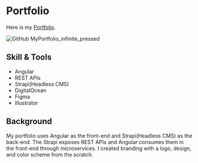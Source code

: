 # Portfolio

Here is my [Portfolio](https://machikayamauchi.me).

![GitHub MyPortfolio_infinite_pressed](https://user-images.githubusercontent.com/95946408/188283831-7b298de9-62f4-4045-a94d-6368bbe0f969.gif)

## Skill & Tools
- Angular
- REST APIs
- Strapi(Headless CMS)
- DigitalOcean
- Figma
- Illustrator

## Background
My portfolio uses Angular as the front-end and Strapi(Headless CMS) as the back-end. The Strapi exposes REST APIs and Angular consumes them in the front-end through microservices. I created branding with a logo, design, and color scheme from the scratch.
